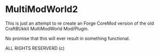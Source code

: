 MultiModWorld2
==============
This is just an attempt to re create an Forge CoreMod version of the old CraftBUkkit MultiModWorld Mod/Plugin.

No promise that this will ever result in something functional.

ALL RIGHTS RESERVERD (c)
